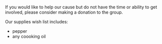 If you would like to help our cause but do not have the time or ability to get involved, please consider making a donation to the group. 

Our supplies wish list includes:
- pepper
- any coooking oil 